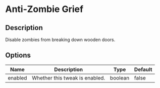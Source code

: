 # Anti-Zombie Grief

## Description

Disable zombies from breaking down wooden doors.

## Options

| Name    | Description                    | Type    | Default |
| ------- | ------------------------------ | ------- | ------- |
| enabled | Whether this tweak is enabled. | boolean | false   |



